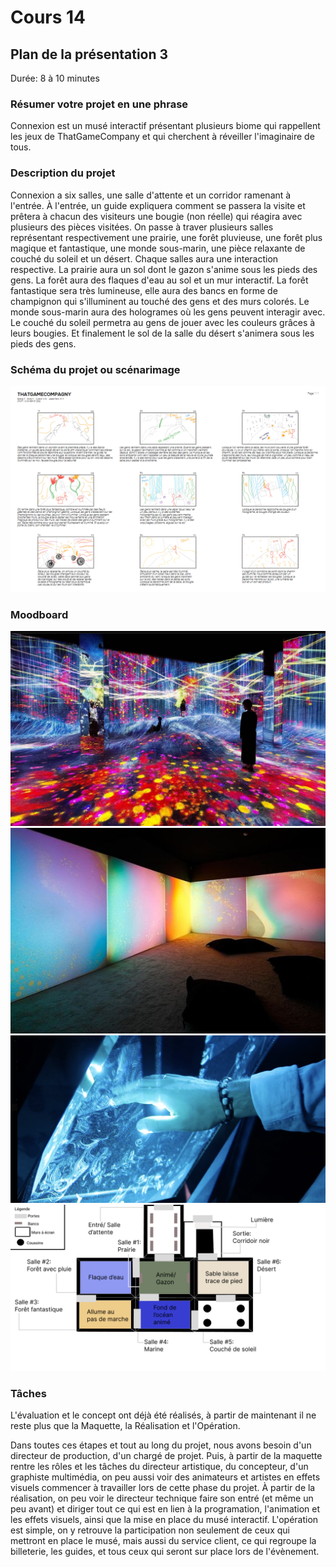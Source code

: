# Cours 14
## Plan de la présentation 3
Durée: 8 à 10 minutes

### Résumer votre projet en une phrase
Connexion est un musé interactif présentant plusieurs biome qui rappellent les jeux de ThatGameCompany et qui cherchent à réveiller l'imaginaire de tous.

### Description du projet 
Connexion a six salles, une salle d'attente et un corridor ramenant à l'entrée. À l'entrée, un guide expliquera comment se passera la visite et prêtera à chacun des visiteurs une bougie (non réelle) qui réagira avec plusieurs des pièces visitées. On passe à traver plusieurs salles représentant respectivement une prairie, une forêt pluvieuse, une forêt plus magique et fantastique, une monde sous-marin, une pièce relaxante de couché du soleil et un désert. Chaque salles aura une interaction respective. La prairie aura un sol dont le gazon s'anime sous les pieds des gens. La forêt aura des flaques d'eau au sol et un mur interactif. La forêt fantastique sera très lumineuse, elle aura des bancs en forme de champignon qui s'illuminent au touché des gens et des murs colorés. Le monde sous-marin aura des hologrames où les gens peuvent interagir avec. Le couché du soleil permetra au gens de jouer avec les couleurs grâces à leurs bougies. Et finalement le sol de la salle du désert s'animera sous les pieds des gens.

### Schéma du projet ou scénarimage
![Scénarimage](https://github.com/KenzaElHarrif/Journal_de_Bord_semaines_8_15/blob/main/Images/2022-12-01%2015_42_57-sc%C3%A9narimage%20de%20Pr%C3%A9sentation_03_el-harrif_yi%20_%20Trello%20et%204%20pages%20de%20plus%20-%20Travai.png)

### Moodboard
![visuel 1](https://github.com/KenzaElHarrif/Journal_de_Bord_semaines_8_15/blob/main/Images/Capture%20d%E2%80%99%C3%A9cran%202022-12-04%20192644.png)
![visuel 2](https://github.com/KenzaElHarrif/Journal_de_Bord_semaines_8_15/blob/main/Images/Capture%20d%E2%80%99%C3%A9cran%202022-12-04%20192707.png)
![visuel 3](https://github.com/KenzaElHarrif/Journal_de_Bord_semaines_8_15/blob/main/Images/Capture%20d%E2%80%99%C3%A9cran%202022-12-04%20192747.png)
![visuel 4](https://github.com/KenzaElHarrif/Journal_de_Bord_semaines_8_15/blob/main/Images/Capture%20d%E2%80%99%C3%A9cran%202022-12-04%20192806.png)

### Tâches

L'évaluation et le concept ont déjà été réalisés, à partir de maintenant il ne reste plus que la Maquette, la Réalisation et l'Opération.

Dans toutes ces étapes et tout au long du projet, nous avons besoin d'un directeur de production, d'un chargé de projet. Puis, à partir de la maquette rentre les rôles et les tâches du directeur artistique, du concepteur, d'un graphiste multimédia, on peu aussi voir des animateurs et artistes en effets visuels commencer à travailler lors de cette phase du projet. À partir de la réalisation, on peu voir le directeur technique faire son entré (et même un peu avant) et diriger tout ce qui est en lien à la programation, l'animation et les effets visuels, ainsi que la mise en place du musé interactif. L'opération est simple, on y retrouve la participation non seulement de ceux qui mettront en place le musé, mais aussi du service client, ce qui regroupe la billeterie, les guides, et tous ceux qui seront sur place lors de l'évènement.
